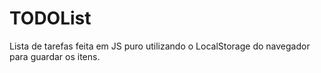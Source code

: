 # TODOList
Lista de tarefas feita em JS puro utilizando o LocalStorage do navegador para guardar os itens.
